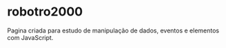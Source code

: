 # robotro2000
Pagina criada para estudo de manipulação de dados, eventos e elementos com JavaScript.
